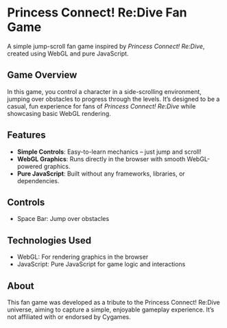 # Princess Connect! Re:Dive Fan Game

A simple jump-scroll fan game inspired by *Princess Connect! Re:Dive*, created using WebGL and pure JavaScript.

## Game Overview

In this game, you control a character in a side-scrolling environment, jumping over obstacles to progress through the levels. It’s designed to be a casual, fun experience for fans of *Princess Connect! Re:Dive* while showcasing basic WebGL rendering.

## Features

- **Simple Controls**: Easy-to-learn mechanics – just jump and scroll!
- **WebGL Graphics**: Runs directly in the browser with smooth WebGL-powered graphics.
- **Pure JavaScript**: Built without any frameworks, libraries, or dependencies.

## Controls
- Space Bar: Jump over obstacles

## Technologies Used
- WebGL: For rendering graphics in the browser
- JavaScript: Pure JavaScript for game logic and interactions

## About

This fan game was developed as a tribute to the Princess Connect! Re:Dive universe, aiming to capture a simple, enjoyable gameplay experience. It’s not affiliated with or endorsed by Cygames.